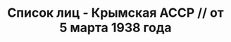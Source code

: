 ---
title: Список лиц - Крымская АССР // от 5 марта 1938 года
description: РГАСПИ, ф.17, оп.171, дело 415, лист 156
images:
- /disk/pictures/v07/17-171-415-156.jpg
- /disk/pictures/v07/17-171-415-157.jpg
- /disk/pictures/v07/17-171-415-158.jpg
- /disk/pictures/v07/17-171-415-159.jpg
- /disk/pictures/v07/17-171-415-160.jpg
- /disk/pictures/v07/17-171-415-161.jpg
---